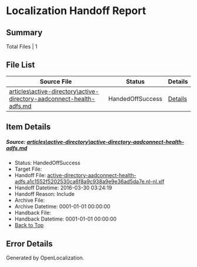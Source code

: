 # <a name='report-top'></a> Localization Handoff Report

## Summary
 Total Files | 1

## File List
 Source File | Status | Details 
 ----------- | ------ | ------- 
 [articles\active-directory\active-directory-aadconnect-health-adfs.md](https://github.com/OpenLocalizationOrg/hyperV/blob/b64035b939521fdcb27f0c09dcff292732ab660e/articles/active-directory/active-directory-aadconnect-health-adfs.md) | HandedOffSuccess | [Details](#885112e63577d80ab4b695da483dd58c8a3f68b711)

## Item Details
##### <a name='885112e63577d80ab4b695da483dd58c8a3f68b711'></a> Source: [articles\active-directory\active-directory-aadconnect-health-adfs.md](https://github.com/OpenLocalizationOrg/hyperV/blob/b64035b939521fdcb27f0c09dcff292732ab660e/articles/active-directory/active-directory-aadconnect-health-adfs.md)
* Status: HandedOffSuccess
* Target File: 
* Handoff File: [active-directory-aadconnect-health-adfs.a1c1552f5202530ca6f8a9c938a9e9e36ad5da7e.nl-nl.xlf](https://github.com/OpenLocalizationOrg/olhandoff/blob/80fa4b3318d209fc9dcffc740221593e3a93fe88/ol-handoff/OpenLocalizationOrg/hyperV.nl-nl/master/acomdc_hi/active-directory-aadconnect-health-adfs.a1c1552f5202530ca6f8a9c938a9e9e36ad5da7e.nl-nl.xlf)
* Handoff Datetime: 2016-03-30 03:24:19
* Handoff Reason: Include
* Archive File: 
* Archive Datetime: 0001-01-01 00:00:00
* Handback File: 
* Handback Datetime: 0001-01-01 00:00:00
* [Back to Top](#report-top)


## Error Details

Generated by OpenLocalization.
